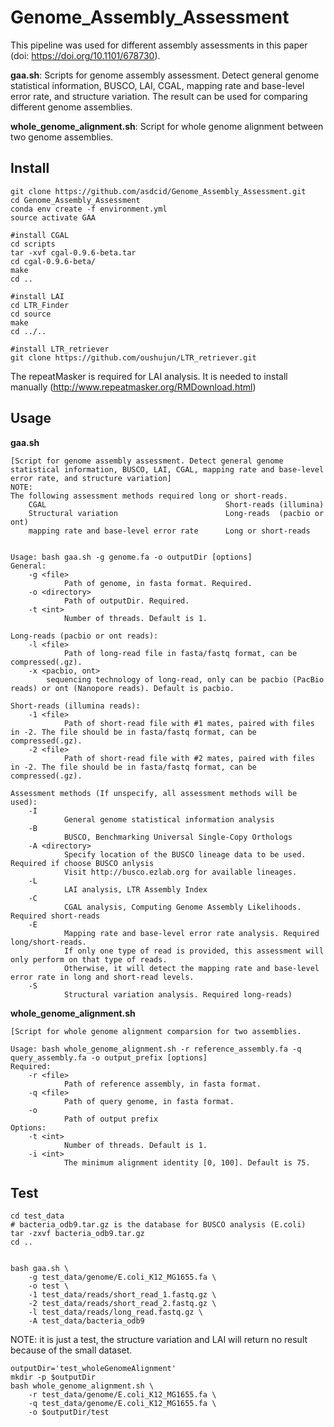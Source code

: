 # Genome_Assembly_Assessment

This pipeline was used for different assembly assessments in this paper (doi: https://doi.org/10.1101/678730).

**gaa.sh**: Scripts for genome assembly assessment. Detect general genome statistical information, BUSCO, LAI, CGAL, mapping rate and base-level error rate, and structure variation. The result can be used for comparing different genome assemblies. 

**whole_genome_alignment.sh**: Script for whole genome alignment between two genome assemblies.

## Install

```
git clone https://github.com/asdcid/Genome_Assembly_Assessment.git
cd Genome_Assembly_Assessment
conda env create -f environment.yml
source activate GAA

#install CGAL
cd scripts
tar -xvf cgal-0.9.6-beta.tar
cd cgal-0.9.6-beta/
make
cd ..

#install LAI
cd LTR_Finder
cd source
make 
cd ../..

#install LTR_retriever
git clone https://github.com/oushujun/LTR_retriever.git
```

The repeatMasker is required for LAI analysis. It is needed to install manually (http://www.repeatmasker.org/RMDownload.html)

## Usage
**gaa.sh**
```
[Script for genome assembly assessment. Detect general genome statistical information, BUSCO, LAI, CGAL, mapping rate and base-level error rate, and structure variation]
NOTE:
The following assessment methods required long or short-reads.
    CGAL                                        Short-reads (illumina)
    Structural variation                        Long-reads  (pacbio or ont)
    mapping rate and base-level error rate      Long or short-reads


Usage: bash gaa.sh -g genome.fa -o outputDir [options]
General:
    -g <file>
            Path of genome, in fasta format. Required.
    -o <directory>
            Path of outputDir. Required.
    -t <int>
            Number of threads. Default is 1.

Long-reads (pacbio or ont reads):
    -l <file>
            Path of long-read file in fasta/fastq format, can be compressed(.gz).
    -x <pacbio, ont>
        sequencing technology of long-read, only can be pacbio (PacBio reads) or ont (Nanopore reads). Default is pacbio.

Short-reads (illumina reads):
    -1 <file>
            Path of short-read file with #1 mates, paired with files in -2. The file should be in fasta/fastq format, can be compressed(.gz).
    -2 <file>
            Path of short-read file with #2 mates, paired with files in -2. The file should be in fasta/fastq format, can be compressed(.gz).

Assessment methods (If unspecify, all assessment methods will be used):
    -I
            General genome statistical information analysis
    -B
            BUSCO, Benchmarking Universal Single-Copy Orthologs
    -A <directory>
            Specify location of the BUSCO lineage data to be used. Required if choose BUSCO anlysis
            Visit http://busco.ezlab.org for available lineages.
    -L
            LAI analysis, LTR Assembly Index
    -C
            CGAL analysis, Computing Genome Assembly Likelihoods. Required short-reads
    -E
            Mapping rate and base-level error rate analysis. Required long/short-reads.
            If only one type of read is provided, this assessment will only perform on that type of reads.
            Otherwise, it will detect the mapping rate and base-level error rate in long and short-read levels.
    -S
            Structural variation analysis. Required long-reads)
```


**whole_genome_alignment.sh**
```
[Script for whole genome alignment comparsion for two assemblies.

Usage: bash whole_genome_alignment.sh -r reference_assembly.fa -q query_assembly.fa -o output_prefix [options]
Required:
    -r <file>
            Path of reference assembly, in fasta format.
    -q <file>
            Path of query genome, in fasta format.
    -o
            Path of output prefix
Options:
    -t <int>
            Number of threads. Default is 1.
    -i <int>
            The minimum alignment identity [0, 100]. Default is 75.
```


## Test
```
cd test_data
# bacteria_odb9.tar.gz is the database for BUSCO analysis (E.coli)
tar -zxvf bacteria_odb9.tar.gz
cd ..


bash gaa.sh \
    -g test_data/genome/E.coli_K12_MG1655.fa \
    -o test \
    -1 test_data/reads/short_read_1.fastq.gz \
    -2 test_data/reads/short_read_2.fastq.gz \
    -l test_data/reads/long_read.fastq.gz \
    -A test_data/bacteria_odb9 
```
NOTE: it is just a test, the structure variation and LAI will return no result because of the small dataset.

```
outputDir='test_wholeGenomeAlignment'
mkdir -p $outputDir
bash whole_genome_alignment.sh \
    -r test_data/genome/E.coli_K12_MG1655.fa \
    -q test_data/genome/E.coli_K12_MG1655.fa \
    -o $outputDir/test
```
